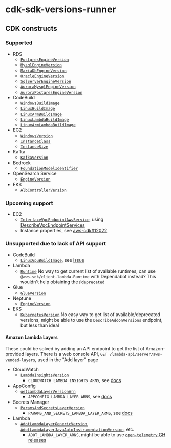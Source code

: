 # cdk-sdk-versions-runner

## CDK constructs

### Supported

- RDS
  - [`PostgresEngineVersion`](https://docs.aws.amazon.com/cdk/api/v2/docs/aws-cdk-lib.aws_rds.PostgresEngineVersion.html)
  * [`MysqlEngineVersion`](https://docs.aws.amazon.com/cdk/api/v2/docs/aws-cdk-lib.aws_rds.MysqlEngineVersion.html)
  * [`MariaDbEngineVersion`](https://docs.aws.amazon.com/cdk/api/v2/docs/aws-cdk-lib.aws_rds.MariaDbEngineVersion.html)
  * [`OracleEngineVersion`](https://docs.aws.amazon.com/cdk/api/v2/docs/aws-cdk-lib.aws_rds.OracleEngineVersion.html)
  * [`SqlServerEngineVersion`](https://docs.aws.amazon.com/cdk/api/v2/docs/aws-cdk-lib.aws_rds.SqlServerEngineVersion.html)
  * [`AuroraMysqlEngineVersion`](https://docs.aws.amazon.com/cdk/api/v2/docs/aws-cdk-lib.aws_rds.AuroraMysqlEngineVersion.html)
  * [`AuroraPostgresEngineVersion`](https://docs.aws.amazon.com/cdk/api/v2/docs/aws-cdk-lib.aws_rds.AuroraPostgresEngineVersion.html)
- CodeBuild
  - [`WindowsBuildImage`](https://docs.aws.amazon.com/cdk/api/v2/docs/aws-cdk-lib.aws_codebuild.WindowsBuildImage.html)
  - [`LinuxBuildImage`](https://docs.aws.amazon.com/cdk/api/v2/docs/aws-cdk-lib.aws_codebuild.LinuxBuildImage.html)
  - [`LinuxArmBuildImage`](https://docs.aws.amazon.com/cdk/api/v2/docs/aws-cdk-lib.aws_codebuild.LinuxArmBuildImage.html)
  - [`LinuxLambdaBuildImage`](https://docs.aws.amazon.com/cdk/api/v2/docs/aws-cdk-lib.aws_codebuild.LinuxLambdaBuildImage.html)
  - [`LinuxArmLambdaBuildImage`](https://docs.aws.amazon.com/cdk/api/v2/docs/aws-cdk-lib.aws_codebuild.LinuxArmLambdaBuildImage.html)
- EC2
  - [`WindowsVersion`](https://docs.aws.amazon.com/cdk/api/v2/docs/aws-cdk-lib.aws_ec2.WindowsVersion.html)
  - [`InstanceClass`](https://docs.aws.amazon.com/cdk/api/v2/docs/aws-cdk-lib.aws_ec2.InstanceClass.html)
  - [`InstanceSize`](https://docs.aws.amazon.com/cdk/api/v2/docs/aws-cdk-lib.aws_ec2.InstanceSize.html)
- Kafka
  - [`KafkaVersion`](https://docs.aws.amazon.com/cdk/api/v2/docs/@aws-cdk_aws-msk-alpha.KafkaVersion.html)
- Bedrock
  - [`FoundationModelIdentifier`](https://docs.aws.amazon.com/cdk/api/v2/docs/aws-cdk-lib.aws_bedrock.FoundationModelIdentifier.html)
- OpenSearch Service
  - [`EngineVersion`](https://docs.aws.amazon.com/cdk/api/v2/docs/aws-cdk-lib.aws_opensearchservice.EngineVersion.html)
- EKS
  - [`AlbControllerVersion`](https://docs.aws.amazon.com/cdk/api/v2/docs/aws-cdk-lib.aws_eks.AlbControllerVersion.html)

### Upcoming support

- EC2
  - [`InterfaceVpcEndpointAwsService`](https://docs.aws.amazon.com/cdk/api/v2/docs/aws-cdk-lib.aws_ec2.InterfaceVpcEndpointAwsService.html), using [DescribeVpcEndpointServices](https://docs.aws.amazon.com/AWSEC2/latest/APIReference/API_DescribeVpcEndpointServices.html)
  - Instance properties, see [aws-cdk#12022](https://github.com/aws/aws-cdk/issues/12022)

### Unsupported due to lack of API support

- CodeBuild
  - [`LinuxGpuBuildImage`](https://docs.aws.amazon.com/cdk/api/v2/docs/aws-cdk-lib.aws_codebuild.LinuxGpuBuildImage.html), see [issue](https://github.com/aws/deep-learning-containers/issues/2732)
- Lambda
  - [`Runtime`](https://docs.aws.amazon.com/cdk/api/v2/docs/aws-cdk-lib.aws_lambda.Runtime.html) No way to get current list of available runtimes, can use `@aws-sdk/client-lambda.Runtime` with Dependabot instead? This wouldn't help obtaining the `@deprecated`
- Glue
  - [`GlueVersion`](https://docs.aws.amazon.com/cdk/api/v2/docs/@aws-cdk_aws-glue-alpha.GlueVersion.html)
- Neptune
  - [`EngineVersion`](https://docs.aws.amazon.com/cdk/api/v2/docs/@aws-cdk_aws-neptune-alpha.EngineVersion.html)
- EKS
  - [`KubernetesVersion`](https://docs.aws.amazon.com/cdk/api/v2/docs/aws-cdk-lib.aws_eks.KubernetesVersion.html) No easy way to get list of available/deprecated versions, might be able to use the `DescribeAddonVersions` endpoint, but less than ideal

#### Amazon Lambda Layers

These could be solved by adding an API endpoint to get the list of Amazon-provided layers. There is a web console API, `GET /lambda-api/server/aws-vended-layers`, used in the "Add layer" page

- CloudWatch
  - [`LambdaInsightsVersion`](https://docs.aws.amazon.com/cdk/api/v2/docs/aws-cdk-lib.aws_lambda.LambdaInsightsVersion.html)
    - `CLOUDWATCH_LAMBDA_INSIGHTS_ARNS`, see [docs](https://docs.aws.amazon.com/AmazonCloudWatch/latest/monitoring/Lambda-Insights-extension-versions.html)
- AppConfig
  - [`getLambdaLayerVersionArn`](https://docs.aws.amazon.com/cdk/api/v2/docs/@aws-cdk_aws-appconfig-alpha.Application.html#static-getwbrlambdawbrlayerwbrversionwbrarnregion-platformspan-classapi-icon-api-icon-deprecated-titlethis-api-element-is-deprecated-its-use-is-not-recommended%EF%B8%8Fspan)
    - `APPCONFIG_LAMBDA_LAYER_ARNS`, see [docs](https://docs.aws.amazon.com/appconfig/latest/userguide/appconfig-integration-lambda-extensions-versions.html#appconfig-integration-lambda-extensions-versions-release-notes)
- Secrets Manager
  - [`ParamsAndSecretsLayerVersion`](https://docs.aws.amazon.com/cdk/api/v2/docs/aws-cdk-lib.aws_lambda.ParamsAndSecretsLayerVersion.html)
    - `PARAMS_AND_SECRETS_LAMBDA_LAYER_ARNS`, see [docs](https://docs.aws.amazon.com/secretsmanager/latest/userguide/retrieving-secrets_lambda.html#retrieving-secrets_lambda_ARNs)
- Lambda
  - [`AdotLambdaLayerGenericVersion`](https://docs.aws.amazon.com/cdk/api/v2/docs/aws-cdk-lib.aws_lambda.AdotLambdaLayerGenericVersion.html), [`AdotLambdaLayerJavaAutoInstrumentationVersion`](https://docs.aws.amazon.com/cdk/api/v2/docs/aws-cdk-lib.aws_lambda.AdotLambdaLayerJavaAutoInstrumentationVersion.html), etc.
    - `ADOT_LAMBDA_LAYER_ARNS`, might be able to use [`open-telemetry` GH releases](https://github.com/open-telemetry/opentelemetry-java)
